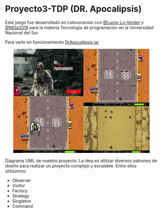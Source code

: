 # Proyecto3-TDP (DR. Apocalipsis)

Este juego fue desarrollado en colovoración con <a href="https://github.com/Lucio-Lo-Verde">@Lucio-Lo-Verder</a> y <a href="https://github.com/MGa2018">@MGa2018</a> para la materia Tecnología de programación en la Universidad Nacional del Sur.

Para verlo en funcionamiento <a href="https://github.com/santozzi/Proyecto3-TDP/blob/master/DrApocalipsis.jar">DrApocalipsis.jar</a>
<p align="center">
  <img src="https://github.com/santozzi/Proyecto3-TDP/blob/master/drApocalipsis.png" width="450" title="DrApocalipsisPicture">
  
</p>

Diagrama UML de nuestro proyecto. La idea es utilizar diversos patrones de diseño para realizar un proyecto complejo y escalable. Entre ellos utilizamos:
<ul>
  <li>Observer</li>
  <li>Visitor</li>
  <li>Factory</li>
  <li>Strategy</li>
  <li>Singleton</li>
  <li>Command</li>
</ul>
